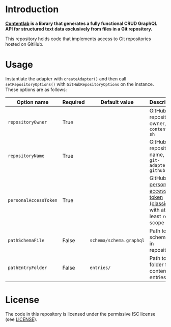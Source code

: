 # Introduction

**[Contentlab](https://contentlab.sh) is a library that generates a fully functional CRUD GraphQL API for structured
text data exclusively from files in a Git repository.**

This repository holds code that implements access to Git repositories hosted on GitHub.

# Usage

Instantiate the adapter with `createAdapter()` and then call `setRepositoryOptions()` with `GitHubRepositoryOptions` on
the instance. These options are as follows:

| Option name           | Required | Default value           | Description                                                                                                                                                           |
|-----------------------|----------|-------------------------|-----------------------------------------------------------------------------------------------------------------------------------------------------------------------|
| `repositoryOwner`     | True     |                         | GitHub repository owner, e.g. `contentlab-sh`                                                                                                                         |
| `repositoryName`      | True     |                         | GitHub repository name, e.g. `git-adapter-github`                                                                                                                     |
| `personalAccessToken` | True     |                         | GitHub [personal access token (classic)](https://docs.github.com/en/graphql/guides/forming-calls-with-graphql#authenticating-with-graphql) with at least `repo` scope |
| `pathSchemaFile`      | False    | `schema/schema.graphql` | Path to schema file in repository                                                                                                                                     |
| `pathEntryFolder`     | False    | `entries/`              | Path to folder for content entries                                                                                                                                    |

# License

The code in this repository is licensed under the permissive ISC license (see [LICENSE](LICENSE)).
